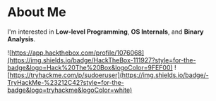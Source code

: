 # About Me
I'm interested in **Low-level Programming**, **OS Internals**, and **Binary Analysis**.


![https://app.hackthebox.com/profile/1076068](https://img.shields.io/badge/HackTheBox-111927?style=for-the-badge&logo=Hack%20The%20Box&logoColor=9FEF00) ![https://tryhackme.com/p/sudoeruser](https://img.shields.io/badge/-TryHackMe-%23212C42?style=for-the-badge&logo=tryhackme&logoColor=white)
